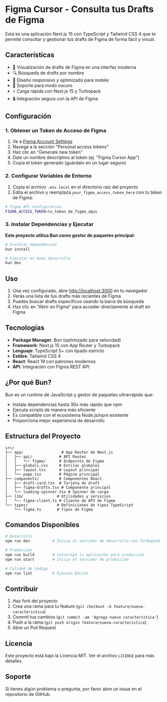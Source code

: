# Figma Cursor - Consulta tus Drafts de Figma

Esta es una aplicación Next.js 15 con TypeScript y Tailwind CSS 4 que te permite consultar y gestionar tus drafts de Figma de forma fácil y visual.

## Características

- 🎨 Visualización de drafts de Figma en una interfaz moderna
- 🔍 Búsqueda de drafts por nombre
- 📱 Diseño responsivo y optimizado para mobile
- 🌙 Soporte para modo oscuro
- ⚡ Carga rápida con Next.js 15 y Turbopack
- 🔒 Integración segura con la API de Figma

## Configuración

### 1. Obtener un Token de Acceso de Figma

1. Ve a [Figma Account Settings](https://www.figma.com/settings)
2. Navega a la sección "Personal access tokens"
3. Haz clic en "Generate new token"
4. Dale un nombre descriptivo al token (ej: "Figma Cursor App")
5. Copia el token generado (guárdalo en un lugar seguro)

### 2. Configurar Variables de Entorno

1. Copia el archivo `.env.local` en el directorio raíz del proyecto
2. Edita el archivo y reemplaza `your_figma_access_token_here` con tu token de Figma:

```bash
# Figma API Configuration
FIGMA_ACCESS_TOKEN=tu_token_de_figma_aqui
```

### 3. Instalar Dependencias y Ejecutar

**Este proyecto utiliza Bun como gestor de paquetes principal:**

```bash
# Instalar dependencias
bun install

# Ejecutar en modo desarrollo
bun dev
```

## Uso

1. Una vez configurado, abre [http://localhost:3000](http://localhost:3000) en tu navegador
2. Verás una lista de tus drafts más recientes de Figma
3. Puedes buscar drafts específicos usando la barra de búsqueda
4. Haz clic en "Abrir en Figma" para acceder directamente al draft en Figma

## Tecnologías

- **Package Manager**: Bun (optimizado para velocidad)
- **Framework**: Next.js 15 con App Router y Turbopack
- **Lenguaje**: TypeScript 5+ con tipado estricto
- **Estilos**: Tailwind CSS 4
- **React**: React 19 con patrones modernos
- **API**: Integración con Figma REST API

## ¿Por qué Bun?

Bun es un runtime de JavaScript y gestor de paquetes ultrarrápido que:

- Instala dependencias hasta 30x más rápido que npm
- Ejecuta scripts de manera más eficiente
- Es compatible con el ecosistema Node.js/npm existente
- Proporciona mejor experiencia de desarrollo

## Estructura del Proyecto

```
src/
├── app/                 # App Router de Next.js
│   ├── api/            # API Routes
│   │   └── figma/      # Endpoints de Figma
│   ├── globals.css     # Estilos globales
│   ├── layout.tsx      # Layout principal
│   └── page.tsx        # Página principal
├── components/         # Componentes React
│   ├── draft-card.tsx  # Tarjeta de draft
│   ├── figma-drafts.tsx # Componente principal
│   └── loading-spinner.tsx # Spinner de carga
├── lib/               # Utilidades y servicios
│   └── figma-client.ts # Cliente de API de Figma
└── types/             # Definiciones de tipos TypeScript
    └── figma.ts       # Tipos de Figma
```

## Comandos Disponibles

```bash
# Desarrollo
npm run dev          # Inicia el servidor de desarrollo con Turbopack

# Producción
npm run build        # Construye la aplicación para producción
npm run start        # Inicia el servidor de producción

# Calidad de código
npm run lint         # Ejecuta ESLint
```

## Contribuir

1. Haz fork del proyecto
2. Crea una rama para tu feature (`git checkout -b feature/nueva-caracteristica`)
3. Commit tus cambios (`git commit -am 'Agrega nueva característica'`)
4. Push a la rama (`git push origin feature/nueva-caracteristica`)
5. Abre un Pull Request

## Licencia

Este proyecto está bajo la Licencia MIT. Ver el archivo `LICENSE` para más detalles.

## Soporte

Si tienes algún problema o pregunta, por favor abre un issue en el repositorio de GitHub.
